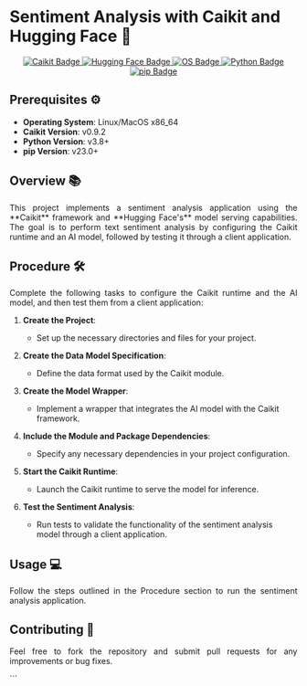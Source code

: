 # Sentiment Analysis with Caikit and Hugging Face 🎉

<p align="center">
  <a href="https://caikit.ai">
    <img src="https://img.shields.io/badge/Caikit-v0.9.2-brightgreen" alt="Caikit Badge"/>
  </a>
  <a href="https://huggingface.co">
    <img src="https://img.shields.io/badge/Hugging%20Face-Model%20Serving-blue" alt="Hugging Face Badge"/>
  </a>
  <a href="https://www.linux.org/">
    <img src="https://img.shields.io/badge/OS-Linux%20%2F%20MacOS%20x86_64-lightgray" alt="OS Badge"/>
  </a>
  <a href="https://www.python.org/">
    <img src="https://img.shields.io/badge/Python-v3.8%2B-blue" alt="Python Badge"/>
  </a>
  <a href="https://pip.pypa.io/en/stable/">
    <img src="https://img.shields.io/badge/pip-v23.0%2B-orange" alt="pip Badge"/>
  </a>
</p>

## Prerequisites ⚙️
- **Operating System**: Linux/MacOS x86_64 
- **Caikit Version**: v0.9.2 
- **Python Version**: v3.8+ 
- **pip Version**: v23.0+ 

## Overview 📚
<p align="justify">
This project implements a sentiment analysis application using the **Caikit** framework and **Hugging Face's** model serving capabilities. The goal is to perform text sentiment analysis by configuring the Caikit runtime and an AI model, followed by testing it through a client application.
</p>

## Procedure 🛠️
<p align="justify">
Complete the following tasks to configure the Caikit runtime and the AI model, and then test them from a client application:
</p>

1. **Create the Project**: 
   - Set up the necessary directories and files for your project.
   
2. **Create the Data Model Specification**: 
   - Define the data format used by the Caikit module.
   
3. **Create the Model Wrapper**: 
   - Implement a wrapper that integrates the AI model with the Caikit framework.
   
4. **Include the Module and Package Dependencies**: 
   - Specify any necessary dependencies in your project configuration.
   
5. **Start the Caikit Runtime**: 
   - Launch the Caikit runtime to serve the model for inference.
   
6. **Test the Sentiment Analysis**: 
   - Run tests to validate the functionality of the sentiment analysis model through a client application.


## Usage 💻
<p align="justify"> Follow the steps outlined in the Procedure section to run the sentiment analysis application. </p>

## Contributing 🤝
<p align="justify"> Feel free to fork the repository and submit pull requests for any improvements or bug fixes. </p> ```
